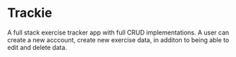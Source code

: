 # Trackie 
 A full stack exercise tracker app with full CRUD implementations. A user can create a new acccount, create new exercise data, in additon to being able to edit and delete data.
